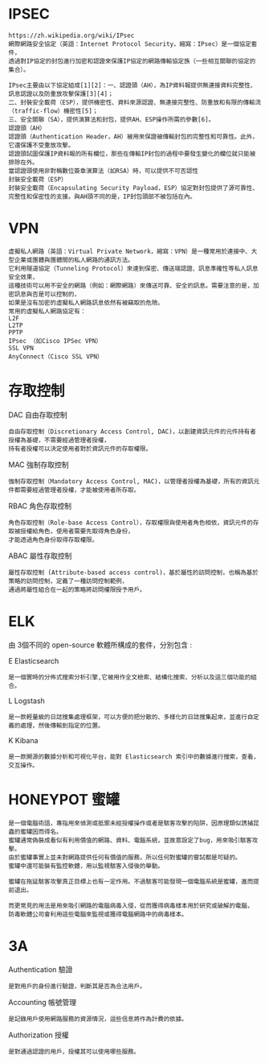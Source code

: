 # IPSEC
```
https://zh.wikipedia.org/wiki/IPsec
網際網路安全協定（英語：Internet Protocol Security，縮寫：IPsec）是一個協定套件，
透過對IP協定的封包進行加密和認證來保護IP協定的網路傳輸協定族（一些相互關聯的協定的集合）。

IPsec主要由以下協定組成[1][2]：一、認證頭（AH），為IP資料報提供無連接資料完整性、訊息認證以及防重放攻擊保護[3][4]；
二、封裝安全載荷（ESP），提供機密性、資料來源認證、無連接完整性、防重放和有限的傳輸流（traffic-flow）機密性[5]；
三、安全關聯（SA），提供演算法和封包，提供AH、ESP操作所需的參數[6]。
認證頭（AH）
認證頭（Authentication Header，AH）被用來保證被傳輸封包的完整性和可靠性。此外，它還保護不受重放攻擊。
認證頭試圖保護IP資料報的所有欄位，那些在傳輸IP封包的過程中要發生變化的欄位就只能被排除在外。
當認證頭使用非對稱數位簽章演算法（如RSA）時，可以提供不可否認性
封裝安全載荷（ESP）
封裝安全載荷（Encapsulating Security Payload，ESP）協定對封包提供了源可靠性、完整性和保密性的支援。與AH頭不同的是，IP封包頭部不被包括在內。
```
# VPN
```
虛擬私人網路（英語：Virtual Private Network，縮寫：VPN）是一種常用於連接中、大型企業或團體與團體間的私人網路的通訊方法。
它利用隧道協定（Tunneling Protocol）來達到保密、傳送端認證、訊息準確性等私人訊息安全效果，
這種技術可以用不安全的網路（例如：網際網路）來傳送可靠、安全的訊息。需要注意的是，加密訊息與否是可以控制的，
如果是沒有加密的虛擬私人網路訊息依然有被竊取的危險。
常用的虛擬私人網路協定有：
L2F
L2TP
PPTP
IPsec （如Cisco IPSec VPN）
SSL VPN
AnyConnect（Cisco SSL VPN）
```
# 存取控制
DAC 自由存取控制
```
自由存取控制（Discretionary Access Control, DAC)，以創建資訊元件的元件持有者授權為基礎，不需要經過管理者授權，
持有者授權可以決定使用者對於資訊元件的存取權限。
```
MAC 強制存取控制
```
強制存取控制（Mandatory Access Control, MAC)，以管理者授權為基礎，所有的資訊元件都需要經過管理者授權，才能被使用者所存取。
```
RBAC 角色存取控制
```
角色存取控制（Role-base Access Control），存取權限與使用者角色相依，資訊元件的存取被授權給角色，使用者需要先取得角色身份，
才能透過角色身份取得存取權限。
```
ABAC 屬性存取控制
```
屬性存取控制 (Attribute-based access control)，基於屬性的訪問控制，也稱為基於策略的訪問控制，定義了一種訪問控制範例，
通過將屬性組合在一起的策略將訪問權限授予用戶。
```
# ELK
由 3個不同的 open-source 軟體所構成的套件，分別包含 :  
  
E   Elasticsearch
```
是一個實時的分佈式搜索分析引擎,它被用作全文檢索、結構化搜索、分析以及這三個功能的組合。
```
L   Logstash
```
是一款輕量級的日誌搜集處理框架，可以方便的把分散的、多樣化的日誌搜集起來，並進行自定義的處理，然後傳輸到指定的位置。
```
K   Kibana
```
是一款開源的數據分析和可視化平台，能對 Elasticsearch 索引中的數據進行搜索，查看，交互操作。
```

# HONEYPOT 蜜罐
```
是一個電腦術語，專指用來偵測或抵禦未經授權操作或者是駭客攻擊的陷阱，因原理類似誘捕昆蟲的蜜罐因而得名。
蜜罐通常偽裝成看似有利用價值的網路、資料、電腦系統，並故意設定了bug，用來吸引駭客攻擊。
由於蜜罐事實上並未對網路提供任何有價值的服務，所以任何對蜜罐的嘗試都是可疑的。
蜜罐中還可能裝有監控軟體，用以監視駭客入侵後的舉動。

蜜罐在拖延駭客攻擊真正目標上也有一定作用。不過駭客可能發現一個電腦系統是蜜罐，進而提前退出。

而更常見的用法是用來吸引網路的電腦病毒入侵，從而獲得病毒樣本用於研究或破解的電腦，
防毒軟體公司會利用這些電腦來監視或獲得電腦網路中的病毒樣本。
```
# 3A
Authentication 驗證
```
是對用戶的身份進行驗證，判斷其是否為合法用戶。
```
Accounting 帳號管理
```
是記錄用戶使用網路服務的資源情況，這些信息將作為計費的依據。
```
Authorization 授權
```
是對通過認證的用戶，授權其可以使用哪些服務。
```
